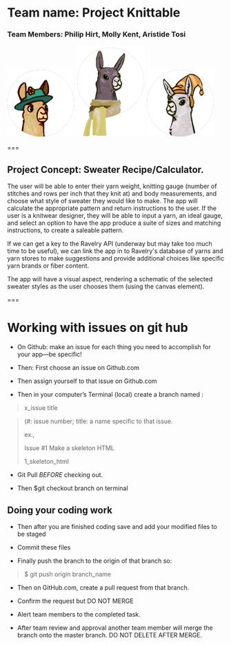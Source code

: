 # Team name: Project Knittable

### Team Members: Philip Hirt, Molly Kent, Aristide Tosi
![Alt text](public/css/molly.png) ![Alt text](public/css/aristide.png) ![Alt text](public/css/phil.png)

===

## Project Concept: Sweater Recipe/Calculator.

The user will be able to enter their yarn weight, knitting gauge (number of stitches and rows per inch that they knit at) and body measurements, and choose what style of sweater they would like to make.  The app will calculate the appropriate pattern and return instructions to the user.  If the user is a knitwear designer, they will be able to input a yarn, an ideal gauge, and select an option to have the app produce a suite of sizes and matching instructions, to create a saleable pattern.

If we can get a key to the Ravelry API (underway but may take too much time to be useful), we can link the app in to Ravelry's database of yarns and yarn stores to make suggestions and provide additional choices like specific yarn brands or fiber content.

The app will have a visual aspect, rendering a schematic of the selected sweater styles as the user chooses them (using the canvas element).

===
# Working with issues on git hub

+ On Github: make an issue for each thing you need to accomplish for your app—be specific!

+ Then: First choose an issue on Github.com

+ Then assign yourself to that issue on Github.com

+ Then in your computer’s Terminal (local) create a branch named :
>
> x_issue title

> (#: issue number; title: a name specific to that
> issue.
>
> ex.,
>
> Issue #1 Make a skeleton HTML
>
> 1_skeleton_html

+ Git Pull _BEFORE_ checking out.

+ Then $git checkout branch on terminal


## Doing your coding work

+ Then after you are finished coding save and add your modified files to be staged

+ Commit these files

+ Finally push the branch to the origin of that branch so:
>
> $ git push origin branch_name
>
+ Then on GitHub.com, create a pull request from that branch.

+ Confirm the request but DO NOT MERGE

+ Alert team members to the completed task.

+ After team review and approval another team member will merge the branch onto the master branch.  DO NOT DELETE AFTER MERGE.
